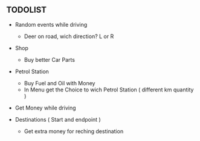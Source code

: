 ## TODOLIST
- Random events while driving
   - Deer on road, wich direction? L or R
  
- Shop
  - Buy better Car Parts

- Petrol Station
  - Buy Fuel and Oil with Money
  - In Menu get the Choice to wich Petrol Station ( different km quantity )

- Get Money while driving

- Destinations ( Start and endpoint )
   - Get extra money for reching destination
